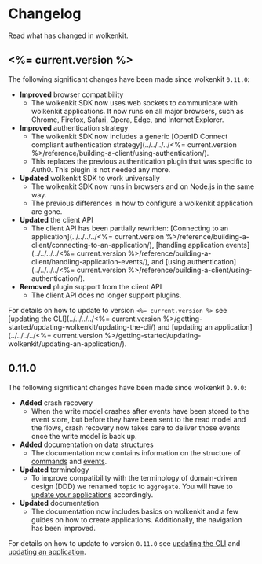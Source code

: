 # Changelog

Read what has changed in wolkenkit.

## <%= current.version %>

The following significant changes have been made since wolkenkit `0.11.0`:

- **Improved** browser compatibility
  - The wolkenkit SDK now uses web sockets to communicate with wolkenkit applications. It now runs on all major browsers, such as Chrome, Firefox, Safari, Opera, Edge, and Internet Explorer.
- **Improved** authentication strategy
  - The wolkenkit SDK now includes a generic [OpenID Connect compliant authentication strategy](../../../../<%= current.version %>/reference/building-a-client/using-authentication/).
  - This replaces the previous authentication plugin that was specific to Auth0. This plugin is not needed any more.
- **Updated** wolkenkit SDK to work universally
  - The wolkenkit SDK now runs in browsers and on Node.js in the same way.
  - The previous differences in how to configure a wolkenkit application are gone.
- **Updated** the client API
  - The client API has been partially rewritten: [Connecting to an application](../../../../<%= current.version %>/reference/building-a-client/connecting-to-an-application/), [handling application events](../../../../<%= current.version %>/reference/building-a-client/handling-application-events/), and [using authentication](../../../../<%= current.version %>/reference/building-a-client/using-authentication/).
- **Removed** plugin support from the client API
  - The client API does no longer support plugins.

For details on how to update to version `<%= current.version %>` see [updating the CLI](../../../../<%= current.version %>/getting-started/updating-wolkenkit/updating-the-cli/) and [updating an application](../../../../<%= current.version %>/getting-started/updating-wolkenkit/updating-an-application/).

## 0.11.0

The following significant changes have been made since wolkenkit `0.9.0`:

- **Added** crash recovery
  - When the write model crashes after events have been stored to the event store, but before they have been sent to the read model and the flows, crash recovery now takes care to deliver those events once the write model is back up.
- **Added** documentation on data structures
  - The documentation now contains information on the structure of [commands](../../../../0.11.0/reference/data-structures/commands/) and [events](../../../../0.11.0/reference/data-structures/events/).
- **Updated** terminology
  - To improve compatibility with the terminology of domain-driven design (DDD) we renamed `topic` to `aggregate`. You will have to [update your applications](../../../../0.11.0/getting-started/updating-wolkenkit/updating-an-application/) accordingly.
- **Updated** documentation
  - The documentation now includes basics on wolkenkit and a few guides on how to create applications. Additionally, the navigation has been improved.

For details on how to update to version `0.11.0` see [updating the CLI](../../../../0.11.0/getting-started/updating-wolkenkit/updating-the-cli/) and [updating an application](../../../../0.11.0/getting-started/updating-wolkenkit/updating-an-application/).
